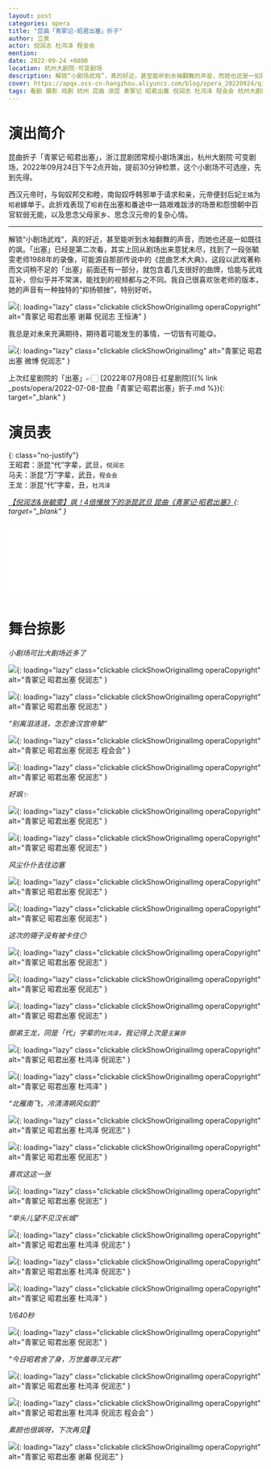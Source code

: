 ```yaml
---
layout: post
categories: opera
title: "昆曲「青冢记·昭君出塞」折子"
author: 立泉
actor: 倪润志 杜鸿泽 程会会
mention: 
date: 2022-09-24 +0800
location: 杭州大剧院·可变剧场
description: 解锁“小剧场武戏”，真的好近，甚至能听到水袖翻舞的声音，而她也还是一如既往的飒。「出塞」已经是第二次看，其实上回从剧场出来意犹未尽，找到了一段张毓雯老师1988年的录像，这段以武戏著称而文词稍不足的「出塞」前面还有一部分，就包含着几支很好的曲牌，恰能与武戏互补，但似乎并不常演。我自己很喜欢张老师的版本，她的声音有一种独特的“抑扬顿挫”，特别好听。
cover: https://apqx.oss-cn-hangzhou.aliyuncs.com/blog/opera_20220924/qingzhongji_zhaojunchusai/DSC02894_thumb.jpg
tags: 看剧 摄影 戏剧 杭州 昆曲 浙昆 青冢记 昭君出塞 倪润志 杜鸿泽 程会会 杭州大剧院·可变剧场
---
```


# 演出简介

昆曲折子「青冢记·昭君出塞」，浙江昆剧团常规小剧场演出，杭州大剧院·可变剧场，2022年09月24日下午2点开始，提前30分钟检票，这个小剧场不可选座，先到先得。

西汉元帝时，与匈奴邦交和睦，南匈奴呼韩邪单于请求和亲，元帝便封后妃`王嫱`为`昭君`嫁单于。此折戏表现了`昭君`在出塞和番途中一路艰难跋涉的场景和怨恨朝中百官软弱无能，以及思念父母家乡、思念汉元帝的复杂心情。

<hr class="line-divider" />

解锁“小剧场武戏”，真的好近，甚至能听到水袖翻舞的声音，而她也还是一如既往的飒。「出塞」已经是第二次看，其实上回从剧场出来意犹未尽，找到了一段张毓雯老师1988年的录像，可能源自那部传说中的《昆曲艺术大典》，这段以武戏著称而文词稍不足的「出塞」前面还有一部分，就包含着几支很好的曲牌，恰能与武戏互补，但似乎并不常演，能找到的视频都与之不同。我自己很喜欢张老师的版本，她的声音有一种独特的“抑扬顿挫”，特别好听。

![](https://apqx.oss-cn-hangzhou.aliyuncs.com/blog/opera_20220924/qingzhongji_zhaojunchusai/DSC03330_thumb.jpg){: loading="lazy" class="clickable clickShowOriginalImg operaCopyright" alt="青冢记 昭君出塞 谢幕 倪润志 王恒涛" }

我总是对未来充满期待，期待着可能发生的事情，一切皆有可能😋。

![](https://apqx.oss-cn-hangzhou.aliyuncs.com/blog/opera_20220924/qingzhongji_zhaojunchusai/IMG_2945_thumb.jpg){: loading="lazy" class="clickable clickShowOriginalImg" alt="青冢记 昭君出塞 微博 倪润志" }

上次红星剧院的「出塞」👉🏻 [2022年07月08日·红星剧院]({% link _posts/opera/2022-07-08-昆曲「青冢记·昭君出塞」折子.md %}){: target="_blank" }

# 演员表

{: class="no-justify"}  
王昭君：浙昆“代”字辈，武旦，`倪润志`  
马夫：浙昆“万”字辈，武丑，`程会会`  
王龙：浙昆“代”字辈，丑，`杜鸿泽`

*[【倪润志&张毓雯】飒！4倍慢放下的浙昆武旦 昆曲《青冢记·昭君出塞》](https://www.bilibili.com/video/BV1sN4y1P7RM){: target="_blank" }*

<div class="video-container">
<iframe loading="lazy" src="//player.bilibili.com/player.html?aid=901003361&bvid=BV1sN4y1P7RM&cid=847845638&page=1" scrolling="no" border="0" frameborder="no" framespacing="0" allowfullscreen="true"> </iframe>
</div>

# 舞台掠影

*小剧场可比大剧场近多了*

![](https://apqx.oss-cn-hangzhou.aliyuncs.com/blog/opera_20220924/qingzhongji_zhaojunchusai/DSC02718_thumb.jpg){: loading="lazy" class="clickable clickShowOriginalImg operaCopyright" alt="青冢记 昭君出塞 倪润志" }

![](https://apqx.oss-cn-hangzhou.aliyuncs.com/blog/opera_20220924/qingzhongji_zhaojunchusai/DSC02721_thumb.jpg){: loading="lazy" class="clickable clickShowOriginalImg operaCopyright" alt="青冢记 昭君出塞 倪润志" }

*“别离泪涟涟，怎忍舍汉宫帝辇”*

![](https://apqx.oss-cn-hangzhou.aliyuncs.com/blog/opera_20220924/qingzhongji_zhaojunchusai/DSC02724_thumb.jpg){: loading="lazy" class="clickable clickShowOriginalImg operaCopyright" alt="青冢记 昭君出塞 倪润志 程会会" }

![](https://apqx.oss-cn-hangzhou.aliyuncs.com/blog/opera_20220924/qingzhongji_zhaojunchusai/DSC02727_thumb.jpg){: loading="lazy" class="clickable clickShowOriginalImg operaCopyright" alt="青冢记 昭君出塞 倪润志" }

*好飒✨*

![](https://apqx.oss-cn-hangzhou.aliyuncs.com/blog/opera_20220924/qingzhongji_zhaojunchusai/DSC02741_thumb.jpg){: loading="lazy" class="clickable clickShowOriginalImg operaCopyright" alt="青冢记 昭君出塞 倪润志" }

![](https://apqx.oss-cn-hangzhou.aliyuncs.com/blog/opera_20220924/qingzhongji_zhaojunchusai/DSC02749_thumb.jpg){: loading="lazy" class="clickable clickShowOriginalImg operaCopyright" alt="青冢记 昭君出塞 倪润志" }

*风尘仆仆去往边塞*

![](https://apqx.oss-cn-hangzhou.aliyuncs.com/blog/opera_20220924/qingzhongji_zhaojunchusai/DSC02752_thumb.jpg){: loading="lazy" class="clickable clickShowOriginalImg operaCopyright" alt="青冢记 昭君出塞 倪润志" }

![](https://apqx.oss-cn-hangzhou.aliyuncs.com/blog/opera_20220924/qingzhongji_zhaojunchusai/DSC02757_thumb.jpg){: loading="lazy" class="clickable clickShowOriginalImg operaCopyright" alt="青冢记 昭君出塞 倪润志" }

*这次的翎子没有被卡住😶*

![](https://apqx.oss-cn-hangzhou.aliyuncs.com/blog/opera_20220924/qingzhongji_zhaojunchusai/DSC02759_thumb.jpg){: loading="lazy" class="clickable clickShowOriginalImg operaCopyright" alt="青冢记 昭君出塞 倪润志" }

![](https://apqx.oss-cn-hangzhou.aliyuncs.com/blog/opera_20220924/qingzhongji_zhaojunchusai/DSC02785_thumb.jpg){: loading="lazy" class="clickable clickShowOriginalImg operaCopyright" alt="青冢记 昭君出塞 倪润志" }

![](https://apqx.oss-cn-hangzhou.aliyuncs.com/blog/opera_20220924/qingzhongji_zhaojunchusai/DSC02788_thumb.jpg){: loading="lazy" class="clickable clickShowOriginalImg operaCopyright" alt="青冢记 昭君出塞 倪润志" }

*御弟王龙，同是「代」字辈的`杜鸿泽`，我记得上次是`王翼骅`*

![](https://apqx.oss-cn-hangzhou.aliyuncs.com/blog/opera_20220924/qingzhongji_zhaojunchusai/DSC02807_thumb.jpg){: loading="lazy" class="clickable clickShowOriginalImg operaCopyright" alt="青冢记 昭君出塞 杜鸿泽 倪润志" }

![](https://apqx.oss-cn-hangzhou.aliyuncs.com/blog/opera_20220924/qingzhongji_zhaojunchusai/DSC02809_thumb.jpg){: loading="lazy" class="clickable clickShowOriginalImg operaCopyright" alt="青冢记 昭君出塞 杜鸿泽" }

*“北雁南飞，冷清清朔风似箭”*

![](https://apqx.oss-cn-hangzhou.aliyuncs.com/blog/opera_20220924/qingzhongji_zhaojunchusai/DSC02816_thumb.jpg){: loading="lazy" class="clickable clickShowOriginalImg operaCopyright" alt="青冢记 昭君出塞 杜鸿泽 倪润志" }

![](https://apqx.oss-cn-hangzhou.aliyuncs.com/blog/opera_20220924/qingzhongji_zhaojunchusai/DSC02820_thumb.jpg){: loading="lazy" class="clickable clickShowOriginalImg operaCopyright" alt="青冢记 昭君出塞 倪润志" }

*喜欢这这一张*

![](https://apqx.oss-cn-hangzhou.aliyuncs.com/blog/opera_20220924/qingzhongji_zhaojunchusai/DSC02828_thumb.jpg){: loading="lazy" class="clickable clickShowOriginalImg operaCopyright" alt="青冢记 昭君出塞 倪润志" }

*“举头儿望不见汉长城”*

![](https://apqx.oss-cn-hangzhou.aliyuncs.com/blog/opera_20220924/qingzhongji_zhaojunchusai/DSC02835_thumb.jpg){: loading="lazy" class="clickable clickShowOriginalImg operaCopyright" alt="青冢记 昭君出塞 杜鸿泽 倪润志" }

![](https://apqx.oss-cn-hangzhou.aliyuncs.com/blog/opera_20220924/qingzhongji_zhaojunchusai/DSC02855_thumb.jpg){: loading="lazy" class="clickable clickShowOriginalImg operaCopyright" alt="青冢记 昭君出塞 杜鸿泽 倪润志" }

![](https://apqx.oss-cn-hangzhou.aliyuncs.com/blog/opera_20220924/qingzhongji_zhaojunchusai/DSC02862_thumb.jpg){: loading="lazy" class="clickable clickShowOriginalImg operaCopyright" alt="青冢记 昭君出塞 杜鸿泽" }

*1/640秒*

![](https://apqx.oss-cn-hangzhou.aliyuncs.com/blog/opera_20220924/qingzhongji_zhaojunchusai/DSC02869_thumb.jpg){: loading="lazy" class="clickable clickShowOriginalImg operaCopyright" alt="青冢记 昭君出塞 倪润志" }

*“今日昭君舍了身，万世羞辱汉元君”*

![](https://apqx.oss-cn-hangzhou.aliyuncs.com/blog/opera_20220924/qingzhongji_zhaojunchusai/DSC02885_thumb.jpg){: loading="lazy" class="clickable clickShowOriginalImg operaCopyright" alt="青冢记 昭君出塞 杜鸿泽 倪润志" }

![](https://apqx.oss-cn-hangzhou.aliyuncs.com/blog/opera_20220924/qingzhongji_zhaojunchusai/DSC02894_thumb.jpg){: loading="lazy" class="clickable clickShowOriginalImg operaCopyright" alt="青冢记 昭君出塞 杜鸿泽 倪润志 程会会" }

*素颜也很飒呀，下次再见📸*

![](https://apqx.oss-cn-hangzhou.aliyuncs.com/blog/opera_20220924/qingzhongji_zhaojunchusai/DSC03330_01_thumb.jpg){: loading="lazy" class="clickable clickShowOriginalImg operaCopyright" alt="青冢记 昭君出塞 谢幕 倪润志" }